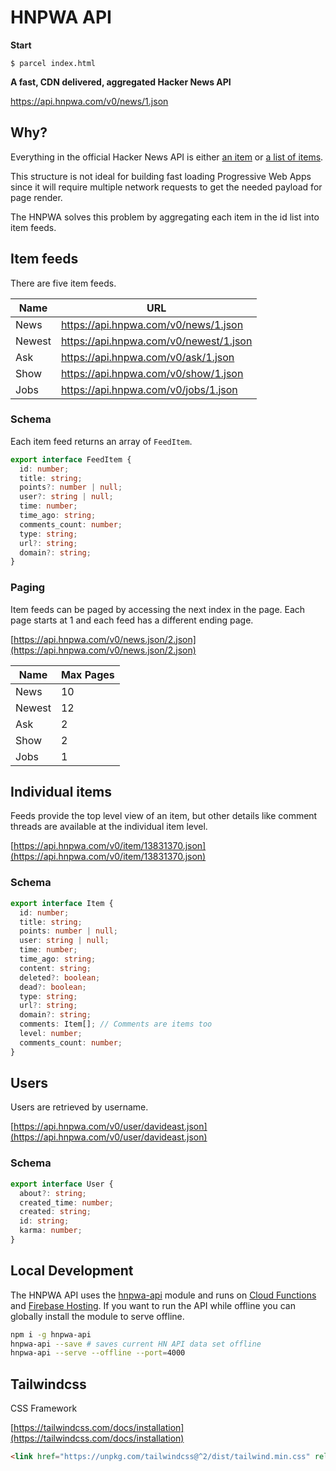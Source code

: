 # HNPWA API

**Start**
```node
$ parcel index.html
```

**A fast, CDN delivered, aggregated Hacker News API**

https://api.hnpwa.com/v0/news/1.json

## Why?

Everything in the official Hacker News API is either 
[an item](https://hacker-news.firebaseio.com/v0/item/8863.json?print=pretty) or 
[a list of items](https://hacker-news.firebaseio.com/v0/topstories.json?print=pretty).

This structure is not ideal for building fast loading Progressive Web Apps since it will require multiple network requests
to get the needed payload for page render. 

The HNPWA solves this problem by aggregating each item in the id list into item feeds.

## Item feeds

There are five item feeds.

| Name | URL |
| --- | --- |
| News| https://api.hnpwa.com/v0/news/1.json |
| Newest | https://api.hnpwa.com/v0/newest/1.json |
| Ask | https://api.hnpwa.com/v0/ask/1.json |
| Show | https://api.hnpwa.com/v0/show/1.json |
| Jobs | https://api.hnpwa.com/v0/jobs/1.json |

### Schema

Each item feed returns an array of `FeedItem`.

```ts
export interface FeedItem {
  id: number;
  title: string;
  points?: number | null;
  user?: string | null;
  time: number;
  time_ago: string;
  comments_count: number;
  type: string;
  url?: string;
  domain?: string;
}
```

### Paging 

Item feeds can be paged by accessing the next index in the page. Each page starts at 1 and each feed has a different ending page.

[https://api.hnpwa.com/v0/news.json/2.json](https://api.hnpwa.com/v0/news.json/2.json)
  
| Name | Max Pages |
| --- | --- |
| News| 10 |
| Newest | 12 |
| Ask | 2 |
| Show | 2 |
| Jobs | 1 |

## Individual items

Feeds provide the top level view of an item, but other details like comment threads are available at the individual item level.

[https://api.hnpwa.com/v0/item/13831370.json](https://api.hnpwa.com/v0/item/13831370.json)

### Schema 

```ts
export interface Item {
  id: number;
  title: string;
  points: number | null;
  user: string | null;
  time: number;
  time_ago: string;
  content: string;
  deleted?: boolean;
  dead?: boolean;
  type: string;
  url?: string;
  domain?: string;
  comments: Item[]; // Comments are items too
  level: number;
  comments_count: number;
}
```

## Users

Users are retrieved by username.

[https://api.hnpwa.com/v0/user/davideast.json](https://api.hnpwa.com/v0/user/davideast.json)

### Schema

```ts
export interface User {
  about?: string;
  created_time: number;
  created: string;
  id: string;
  karma: number;  
}
```

## Local Development

The HNPWA API uses the [hnpwa-api](https://github.com/davideast/hnpwa-api/) module and runs on [Cloud Functions](https://firebase.google.com/docs/functions/) and [Firebase Hosting](https://firebase.google.com/docs/hosting/functions).
If you want to run the API while offline you can globally install the module to serve offline.

```bash
npm i -g hnpwa-api
hnpwa-api --save # saves current HN API data set offline
hnpwa-api --serve --offline --port=4000
```

## Tailwindcss
CSS Framework

[https://tailwindcss.com/docs/installation](https://tailwindcss.com/docs/installation)

```html
<link href="https://unpkg.com/tailwindcss@^2/dist/tailwind.min.css" rel="stylesheet">
```
